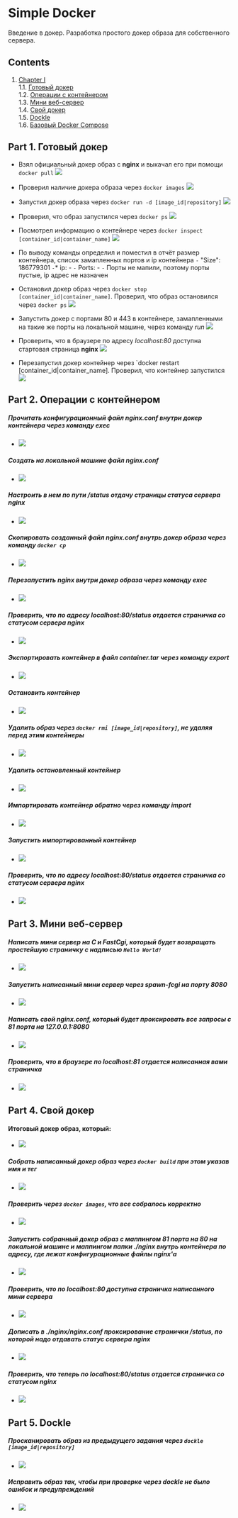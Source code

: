 # Simple Docker

Введение в докер. Разработка простого докер образа для собственного сервера.

## Contents


1. [Chapter I](#chapter-i) \
    1.1. [Готовый докер](#part-1-готовый-докер) \
    1.2. [Операции с контейнером](#part-2-операции-с-контейнером) \
    1.3. [Мини веб-сервер](#part-3-мини-веб-сервер) \
    1.4. [Свой докер](#part-4-свой-докер) \
    1.5. [Dockle](#part-5-dockle) \
    1.6. [Базовый Docker Compose](#part-6-базовый-docker-compose)


## Part 1. Готовый докер
* Взял официальный докер образ с **nginx** и выкачал его при помощи `docker pull`
![](./SS/Part_1_1.png)

* Проверил наличие докера образа через `docker images`
![](./SS/Part_1_2.png)
* Запустил докер образа через `docker run -d [image_id|repository]`
![](./SS/Part_1_3.png)
* Проверил, что образ запустился через `docker ps`
![](./SS/Part_1_4.png)
* Посмотрел информацию о контейнере через `docker inspect [container_id|container_name]`
![](./SS/Part_1_5.png)
* По выводу команды определил и поместил в отчёт размер контейнера, список замапленных портов и ip контейнера
 `-` "Size": 186779301
`-`* ip: -
 `-` Ports: -
 `-` Порты не мапили, поэтому порты пустые, ip адрес не назначен

* Остановил докер образ через `docker stop [container_id|container_name]`. Проверил, что образ остановился через `docker ps`
![](./SS/Part_1_6.png)

* Запустить докер с портами 80 и 443 в контейнере, замапленными на такие же порты на локальной машине, через команду *run*
![](./SS/Part_1_6_1.png)
* Проверить, что в браузере по адресу *localhost:80* доступна стартовая страница **nginx**
![](./SS/Part_1_7.png)
* Перезапустил докер контейнер через `docker restart [container_id|container_name]. Проверил, что контейнер запустился
![](./SS/Part_1_8.png)

## Part 2. Операции с контейнером
##### Прочитать конфигурационный файл *nginx.conf* внутри докер контейнера через команду *exec*
* ![](./SS/Part_2_1.png)

##### Создать на локальной машине файл *nginx.conf*
* ![](./SS/Part_2_2.png)
##### Настроить в нем по пути */status* отдачу страницы статуса сервера **nginx**
* ![](./SS/Part_2_3.png)
##### Скопировать созданный файл *nginx.conf* внутрь докер образа через команду `docker cp`
* ![](./SS/Part_2_4.png)
##### Перезапустить **nginx** внутри докер образа через команду *exec*
* ![](./SS/Part_2_5.png)
##### Проверить, что по адресу *localhost:80/status* отдается страничка со статусом сервера **nginx**
* ![](./SS/Part_2_6.png)
##### Экспортировать контейнер в файл *container.tar* через команду *export*
* ![](./SS/Part_2_7.png)
##### Остановить контейнер
* ![](./SS/Part_2_8.png)
##### Удалить образ через `docker rmi [image_id|repository]`, не удаляя перед этим контейнеры
* ![](./SS/Part_2_9.png)
##### Удалить остановленный контейнер
* ![](./SS/Part_2_10.png)
##### Импортировать контейнер обратно через команду *import*
* ![](./SS/Part_2_11.png)
##### Запустить импортированный контейнер
* ![](./SS/Part_2_12.png)
##### Проверить, что по адресу *localhost:80/status* отдается страничка со статусом сервера **nginx**
* ![](./SS/Part_2_13.png)

## Part 3. Мини веб-сервер

##### Написать мини сервер на **C** и **FastCgi**, который будет возвращать простейшую страничку с надписью `Hello World!`
* ![](./SS/Part_3_1.png)
##### Запустить написанный мини сервер через *spawn-fcgi* на порту 8080
* ![](./SS/Part_3_2.png)
##### Написать свой *nginx.conf*, который будет проксировать все запросы с 81 порта на *127.0.0.1:8080*
* ![](./SS/Part_3_3.png)
##### Проверить, что в браузере по *localhost:81* отдается написанная вами страничка
* ![](./SS/Part_3_4.png)

## Part 4. Свой докер

#### Итоговый докер образ, который:
* ![](./SS/Part_4_1.png)

##### Собрать написанный докер образ через `docker build` при этом указав имя и тег
* ![](./SS/Part_4_2.png)
##### Проверить через `docker images`, что все собралось корректно
* ![](./SS/Part_4_3.png)
##### Запустить собранный докер образ с маппингом 81 порта на 80 на локальной машине и маппингом папки *./nginx* внутрь контейнера по адресу, где лежат конфигурационные файлы **nginx**'а
* ![](./SS/Part_4_4.png)
##### Проверить, что по localhost:80 доступна страничка написанного мини сервера
* ![](./SS/Part_4_5.png)
##### Дописать в *./nginx/nginx.conf* проксирование странички */status*, по которой надо отдавать статус сервера **nginx**
* ![](./SS/Part_4_1.png)
##### Проверить, что теперь по *localhost:80/status* отдается страничка со статусом **nginx**
* ![](./SS/Part_4_6.png)


## Part 5. **Dockle**


##### Просканировать образ из предыдущего задания через `dockle [image_id|repository]`

* ![](./SS/Part_5_1.png)

##### Исправить образ так, чтобы при проверке через **dockle** не было ошибок и предупреждений
* ![](./SS/Part_5_2.png)
